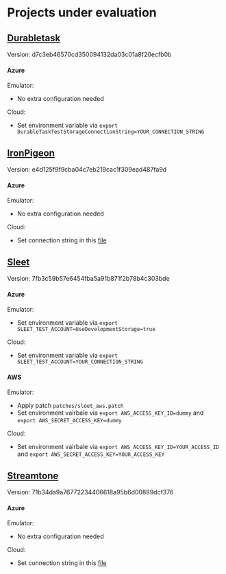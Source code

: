 # Projects under evaluation

## [Durabletask](https://github.com/Azure/durabletask)
Version: d7c3eb46570cd350094132da03c01a8f20ecfb0b

#### Azure
Emulator:
- No extra configuration needed

Cloud:
- Set environment variable via `export DurableTaskTestStorageConnectionString=YOUR_CONNECTION_STRING`

## [IronPigeon](https://github.com/AArnott/IronPigeon)
Version: e4d125f9f9cba04c7eb219cac1f309ead487fa9d

#### Azure
Emulator:
- No extra configuration needed

Cloud:
- Set connection string in this [file](https://github.com/AArnott/IronPigeon/blob/e4d125f9f9cba04c7eb219cac1f309ead487fa9d/test/IronPigeon.Tests/Providers/AzureBlobStorageTests.cs#L28C55-L28C76) 

## [Sleet](https://github.com/emgarten/Sleet)
Version: 7fb3c59b57e6454fba5a91b871f2b78b4c303bde

#### Azure
Emulator:
- Set environment variable via `export SLEET_TEST_ACCOUNT=UseDevelopmentStorage=true`

Cloud:
- Set environment variable via `export SLEET_TEST_ACCOUNT=YOUR_CONNECTION_STRING`

#### AWS
Emulator:
- Apply patch `patches/sleet_aws.patch`
- Set environment vairbale via `export AWS_ACCESS_KEY_ID=dummy` and `export AWS_SECRET_ACCESS_KEY=dummy`

Cloud:
- Set environment vairbale via `export AWS_ACCESS_KEY_ID=YOUR_ACCESS_ID` and `export AWS_SECRET_ACCESS_KEY=YOUR_ACCESS_KEY` 

## [Streamtone](https://github.com/yevhen/Streamstone)
Version: 71b34da9a76772234406618a95b6d00889dcf376

#### Azure
Emulator:
- No extra configuration needed

Cloud:
- Set connection string in this [file](https://github.com/yevhen/Streamstone/blob/71b34da9a76772234406618a95b6d00889dcf376/Source/Streamstone.Tests/Storage.cs#L66) 
